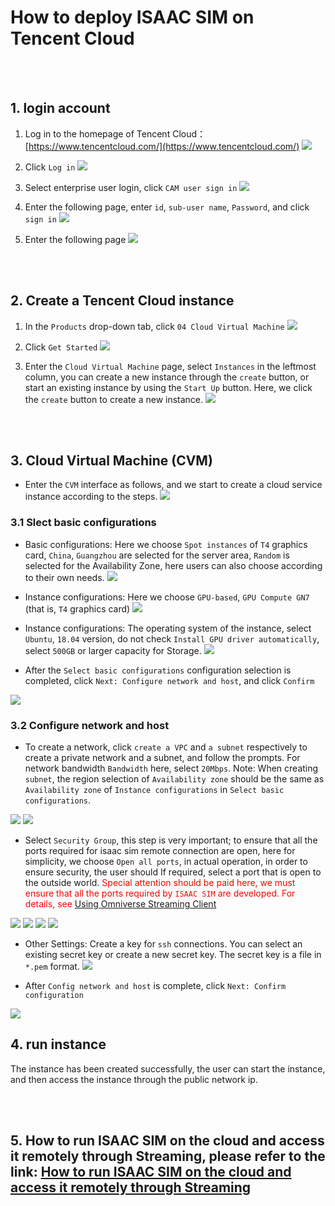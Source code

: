 # How to deploy ISAAC SIM on Tencent Cloud

<br><br>
## 1. login account

1. Log in to the homepage of Tencent Cloud：[https://www.tencentcloud.com/](https://www.tencentcloud.com/)
![](./images/open_tencent_cloud_main_page.JPG)

2. Click `Log in`
![](./images/click_on_login_in.JPG)

3. Select enterprise user login, click `CAM user sign in`
![](./images/choose_cam_user_login_in.JPG)

4. Enter the following page, enter `id`, `sub-user name`, `Password`, and click `sign in`
![](./images/click_on_sign_in.JPG)

5. Enter the following page
![](./images/login_interface.JPG)



<br><br>
## 2. Create a Tencent Cloud instance

1. In the `Products` drop-down tab, click `04 Cloud Virtual Machine`
![](./images/create_instance_choose_cloud_virtual_machine.jpg)

2. Click `Get Started`
![](./images/create_instance_get_started.JPG)

3. Enter the `Cloud Virtual Machine` page, select `Instances` in the leftmost column, you can create a new instance through the `create` button, or start an existing instance by using the `Start Up` button. Here, we click the `create` button to create a new instance.
![](./images/create_instance_click_create_button.JPG)



<br><br>
## 3. Cloud Virtual Machine (CVM)

* Enter the `CVM` interface as follows, and we start to create a cloud service instance according to the steps.
![](./images/create_instance_cvm_interface.JPG)

### 3.1 Slect basic configurations

* Basic configurations: Here we choose `Spot instances` of `T4` graphics card, `China`, `Guangzhou` are selected for the server area, `Random` is selected for the Availability Zone, here users can also choose according to their own needs.
![](./images/create_instance_select_basic_config_basic.jpg)

* Instance configurations: Here we choose `GPU-based`, `GPU Compute GN7` (that is, `T4` graphics card)
![](./images/create_instance_select_basic_config_instance_config1.jpg)

* Instance configurations: The operating system of the instance, select `Ubuntu`, `18.04` version, do not check `Install GPU driver automatically`, select `500GB` or larger capacity for Storage.
![](./images/create_instance_select_basic_config_instance_config2.JPG)

* After the `Select basic configurations` configuration selection is completed, click `Next: Configure network and host`, and click `Confirm`

![](./images/create_instance_select_basic_config_confirm.jpg)

### 3.2 Configure network and host

* To create a network, click `create a VPC` and `a subnet` respectively to create a private network and a subnet, and follow the prompts. For network bandwidth `Bandwidth` here, select `20Mbps`. Note: When creating `subnet`, the region selection of `Availability zone` should be the same as `Availability zone` of `Instance configurations` in `Select basic configurations`.

![](./images/create_instance_cvm_config_net_basic.JPG)
![](./images/create_instance_cvm_config_net_create_vpc.JPG)

* Select `Security Group`, this step is very important; to ensure that all the ports required for isaac sim remote connection are open, here for simplicity, we choose `Open all ports`, in actual operation, in order to ensure security, the user should If required, select a port that is open to the outside world. <font color='red'> Special attention should be paid here, we must ensure that all the ports required by `ISAAC SIM` are developed. For details, see [Using Omniverse Streaming Client](https://docs.omniverse.nvidia.com/app_streaming-client/app_streaming-client/user-manual.html)</font>

![](./images/create_instance_cvm_config_net_security.JPG)
![](./images/create_instance_cvm_config_net_security_create.JPG)
![](./images/create_instance_cvm_config_net_security_config.JPG)
![](./images/create_instance_cvm_config_net_security_choose.JPG)

* Other Settings: Create a key for `ssh` connections. You can select an existing secret key or create a new secret key. The secret key is a file in `*.pem` format.
![](./images/create_instance_cvm_config_net_create_key.JPG)

* After `Config network and host` is complete, click `Next: Confirm configuration`

![](./images/create_instance_cvm_config_net_confirm.JPG)

## 4. run instance

The instance has been created successfully, the user can start the instance, and then access the instance through the public network ip.

<br><br>
## 5. How to run ISAAC SIM on the cloud and access it remotely through Streaming, please refer to the link: [How to run ISAAC SIM on the cloud and access it remotely through Streaming](../isaac_sim_cloud_connect/isaac_sim_cloud_run_isaac_sim.md)